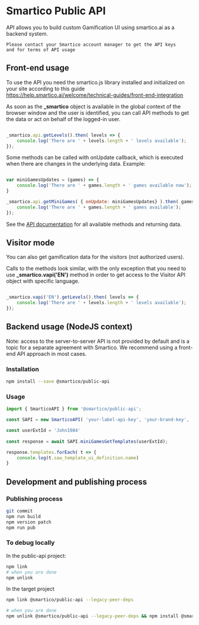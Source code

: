 # Smartico Public API
API allows you to build custom Gamification UI using smartico.ai as a backend system.


```
Please contact your Smartico account manager to get the API keys
and for terms of API usage
```



## Front-end usage

To use the API you need the smartico.js library installed and initialized on your site according to this guide https://help.smartico.ai/welcome/technical-guides/front-end-integration

As soon as the **_smartico** object is available in the global context of the browser window and the user is identified, you can call API methods to get the data or act on behalf of the logged-in user.

```javascript

_smartico.api.getLevels().then( levels => {
    console.log('There are ' + levels.length + ' levels available');
});

```

Some methods can be called with onUpdate callback, which is executed when there are changes in the underlying data.
Example:

```javascript

var miniGamesUpdates = (games) => {
    console.log('There are ' + games.length + ' games available now');
}

_smartico.api.getMiniGames( { onUpdate: miniGamesUpdates} ).then( games => {
    console.log('There are ' + games.length + ' games available');
});

```

See the [API documentation](docs/classes/WSAPI.md) for all available methods and returning data.

## Visitor mode

You can also get gamification data for the visitors (not authorized users). 

Calls to the methods look similar, with the only exception that you need to use **_smartico.vapi('EN')** method in order to get access to the Visitor API object with specific language.

```javascript

_smartico.vapi('EN').getLevels().then( levels => {
    console.log('There are ' + levels.length + ' levels available');
});

```

## Backend usage (NodeJS context)

Note: access to the server-to-server API is not provided by default and is a topic for a separate agreement with Smartico.
We recommend using a front-end API approach in most cases.

### Installation

```bash
npm install --save @smartico/public-api
```

### Usage

```typescript
import { SmarticoAPI } from '@smartico/public-api';

const SAPI = new SmarticoAPI( 'your-label-api-key', 'your-brand-key', 'your-message-sender', { logger: console });

const userExtId = 'John1984'
            
const response = await SAPI.miniGamesGetTemplates(userExtId);

response.templates.forEach( t => {
    console.log(t.saw_template_ui_definition.name)
}

```

## Development and publishing process

### Publishing process

```sh
git commit
npm run build
npm version patch
npm run pub
```

### To debug locally

In the public-api project:

```sh
npm link
# when you are done
npm unlink
```

In the target project
```bash
npm link @smartico/public-api --legacy-peer-deps

# when you are done
npm unlink @smartico/public-api --legacy-peer-deps && npm install @smartico/public-api --legacy-peer-deps
```